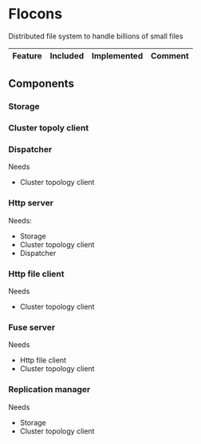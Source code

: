 # Flocons

Distributed file system to handle billions of small files

| Feature | Included | Implemented | Comment |
| ------- | -------- | ----------- | ------- |

## Components

### Storage

### Cluster topoly client

### Dispatcher

Needs

* Cluster topology client

### Http server

Needs:

* Storage
* Cluster topology client
* Dispatcher

### Http file client

Needs

* Cluster topology client

### Fuse server

Needs

* Http file client
* Cluster topology client

### Replication manager

Needs

* Storage
* Cluster topology client